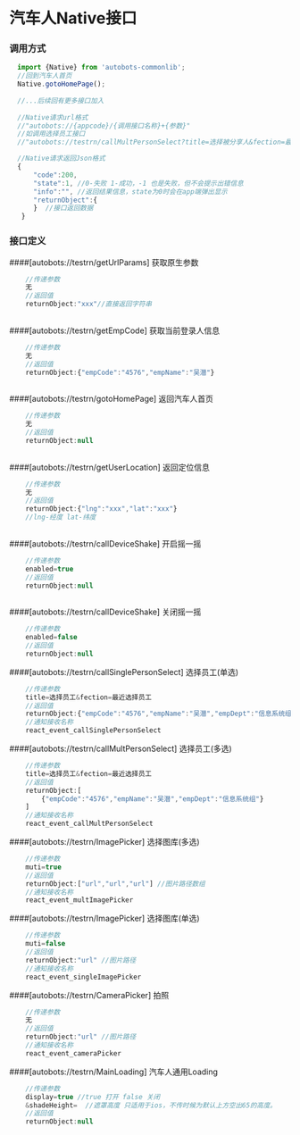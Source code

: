 # 汽车人Native接口



 
### 调用方式
``` javascript
  import {Native} from 'autobots-commonlib';
  //回到汽车人首页
  Native.gotoHomePage();
  
  //...后续回有更多接口加入
   
  //Native请求url格式
  //"autobots://{appcode}/{调用接口名称}+{参数}"
  //如调用选择员工接口
  //"autobots://testrn/callMultPersonSelect?title=选择被分享人&fection=最近选择被分享人"

  //Native请求返回Json格式
  {
	  "code":200,
	  "state":1, //0-失败 1-成功，-1 也是失败，但不会提示出错信息
	  "info":"", //返回结果信息，state为0时会在app端弹出显示
	  "returnObject":{
	  }  //接口返回数据
   }


```

### 接口定义
####[autobots://testrn/getUrlParams]
获取原生参数 

``` javascript
	//传递参数
	无
	//返回值
	returnObject:"xxx"//直接返回字符串
	
```

####[autobots://testrn/getEmpCode]
获取当前登录人信息
``` javascript
	//传递参数
	无
	//返回值
	returnObject:{"empCode":"4576","empName":"吴潜"}
	
```

####[autobots://testrn/gotoHomePage]
返回汽车人首页 
``` javascript
	//传递参数
	无
	//返回值
	returnObject:null	
	
```
####[autobots://testrn/getUserLocation]
返回定位信息  
``` javascript
	//传递参数
	无
	//返回值
	returnObject:{"lng":"xxx","lat":"xxx"}	
	//lng-经度 lat-纬度
	
```

####[autobots://testrn/callDeviceShake]
开启摇一摇 
``` javascript
	//传递参数
	enabled=true
	//返回值
	returnObject:null
	
```

####[autobots://testrn/callDeviceShake]
关闭摇一摇 
``` javascript
	//传递参数
	enabled=false
	//返回值
	returnObject:null
```

####[autobots://testrn/callSinglePersonSelect]
选择员工(单选) 
``` javascript
	//传递参数
	title=选择员工&fection=最近选择员工
	//返回值
	returnObject:{"empCode":"4576","empName":"吴潜","empDept":"信息系统组"}
    //通知接收名称
    react_event_callSinglePersonSelect

```

####[autobots://testrn/callMultPersonSelect]
选择员工(多选)  
``` javascript
	//传递参数
	title=选择员工&fection=最近选择员工
	//返回值
	returnObject:[
		{"empCode":"4576","empName":"吴潜","empDept":"信息系统组"}
    ]
    //通知接收名称
    react_event_callMultPersonSelect

```


####[autobots://testrn/ImagePicker]
选择图库(多选)  
``` javascript
	//传递参数
	muti=true
	//返回值
	returnObject:["url","url","url"] //图片路径数组
    //通知接收名称
    react_event_multImagePicker

```

####[autobots://testrn/ImagePicker]
选择图库(单选)  
``` javascript
	//传递参数
	muti=false
	//返回值
	returnObject:"url" //图片路径
    //通知接收名称
    react_event_singleImagePicker

```

####[autobots://testrn/CameraPicker]
拍照  
``` javascript
	//传递参数
	无
	//返回值
	returnObject:"url" //图片路径
    //通知接收名称
    react_event_cameraPicker

```


####[autobots://testrn/MainLoading]
 汽车人通用Loading  
``` javascript
	//传递参数
	display=true //true 打开 false 关闭
	&shadeHeight=  //遮罩高度 只适用于ios，不传时候为默认上方空出65的高度。
	//返回值
	returnObject:null


```
